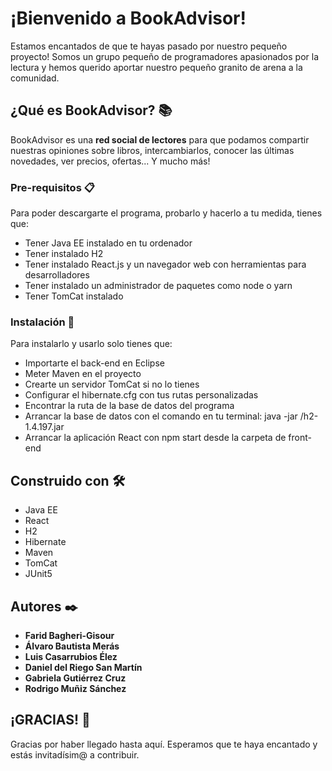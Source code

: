 # ¡Bienvenido a BookAdvisor!

Estamos encantados de que te hayas pasado por nuestro pequeño proyecto! Somos un grupo pequeño de programadores apasionados por la lectura y hemos querido aportar nuestro pequeño granito de arena a la comunidad.

## ¿Qué es BookAdvisor? 📚

BookAdvisor es una **red social de lectores** para que podamos compartir nuestras opiniones sobre libros, intercambiarlos, conocer las últimas novedades, ver precios, ofertas... Y mucho más!


### Pre-requisitos 📋

Para poder descargarte el programa, probarlo y hacerlo a tu medida, tienes que:
* Tener Java EE instalado en tu ordenador
* Tener instalado H2
* Tener instalado React.js y un navegador web con herramientas para desarrolladores
* Tener instalado un administrador de paquetes como node o yarn
* Tener TomCat instalado

### Instalación 🔧

Para instalarlo y usarlo solo tienes que:
* Importarte el back-end en Eclipse
* Meter Maven en el proyecto
* Crearte un servidor TomCat si no lo tienes
* Configurar el hibernate.cfg con tus rutas personalizadas
* Encontrar la ruta de la base de datos del programa
* Arrancar la base de datos con el comando en tu terminal: java -jar <rutacompleta>/h2-1.4.197.jar
* Arrancar la aplicación React con npm start desde la carpeta de front-end

## Construido con 🛠️
* Java EE
* React
* H2
* Hibernate
* Maven
* TomCat
* JUnit5

## Autores ✒️
* **Farid Bagheri-Gisour**
* **Álvaro Bautista Merás**
* **Luis Casarrubios Élez**
* **Daniel del Riego San Martín**
* **Gabriela Gutiérrez Cruz**
* **Rodrigo Muñiz Sánchez**

## ¡GRACIAS! 🎁
Gracias por haber llegado hasta aquí. Esperamos que te haya encantado y estás invitadísim@ a contribuir.
